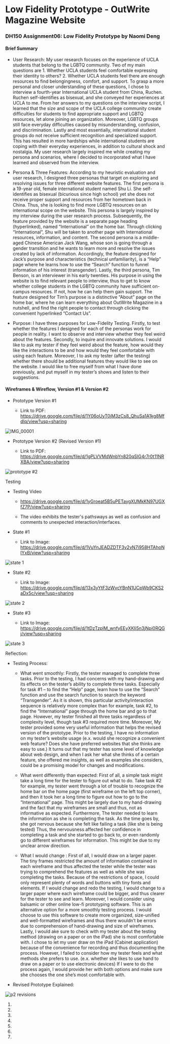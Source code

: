 # Low Fidelity Prototype - OutWrite Magazine Website

### DH150 Assignment06: Low Fidelity Prototype by Naomi Deng

#### Brief Summary

- User Research: My user research focuses on the experience of UCLA students that belong to the LGBTQ community. Two of my main questions are 1. Whether UCLA students feel comfortable expressing their identity to others?  2. Whether UCLA students feel there are enough resources to find belongingness, comfort, and support. To grasp a more personal and closer understanding of these questions, I chose to interview a fourth-year International UCLA student from China, Ruchen. Ruchen self-identifies as bisexual, and she conveyed her experiences at UCLA to me. From her answers to my questions on the interview script, I learned that the size and scope of the UCLA college community create difficulties for students to find appropriate support and LGBTQ resources, let alone joining an organization. Moreover, LGBTQ groups still face everyday difficulties caused by misunderstanding, confusion, and discrimination. Lastly and most essentially, international student groups do not receive sufficient recognition and specialized support. This has resulted in more hardships while international students are coping with their everyday experiences, in addition to cultural shock and nostalgia. My user research largely inspired me while creating my persona and scenarios, where I decided to incorporated what I have learned and observed from the interview. 

- Persona & Three Features: According to my heuristic evaluation and user research, I designed three personas that target on exploring and resolving issues for three different website features. The first persona is a 19-year old, female international student named Shu Li. She self-identifies as bisexual (bicurious since high school) yet she does not receive proper support and resources from her hometown back in China. Thus, she is looking to find more LGBTQ resources on an international scope on the website. This persona is largely inspired by my interview during the user research process.  Subsequently, the feature provided by the website is a separate page heading (hyperlinked), named “International” on the home bar. Through clicking “International”, Shu will be taken to another page with International resources, information, and content. The second persona is a middle-aged Chinese American Jack Wang, whose son is going through a gender transition and he wants to learn more and resolve the issues created by lack of information. Accordingly, the feature designed for Jack’s purpose and characteristics (technical unfamiliarity),  is a “Help” page where he learns how to use the “Search” function to funnel information of his interest (transgender). Lastly, the third persona, Tim Benson, is an interviewer in his early twenties. His purpose in using the website is to find relevant people to interview, thus to get to know whether college students in the LGBTQ community have sufficient on-campus resources. If not, how he can help them gain support. The feature designed for Tim’s purpose is a distinctive “About” page on the home bar, where he can learn everything about OutWrite Magazine in a nutshell, and find the right people to contact through clicking the convenient hyperlinked “Contact Us”. 

- Purpose: I have three purposes for Low-Fidelity Testing. Firstly, to test whether the features I designed for each of the personas work for people in reality. I want to observe and interview whether they feel weird about the features. Secondly, to inquire and innovate solutions. I would like to ask my tester if they feel weird about the feature, how would they like the interactions to be and how would they feel comfortable with using each feature.  Moreover, I to ask my tester (after the testing) whether there should be additional features they would like to see on the website. I would like to free myself from what I have done previously, and put myself in my tester’s shows and listen to their suggestions. 

#### Wireframes & Wireflow, Version #1 & Version #2 

- Prototype Version #1

  - Link to PDF: https://drive.google.com/file/d/1Y06oUyT0jM3zCs8_QhuSa1A1kg8Mfdlq/view?usp=sharing

![IMG_00001](https://user-images.githubusercontent.com/59623164/74706545-18d4d100-51cc-11ea-9602-6abe35e0e7a2.jpeg)

- Prototype Version #2 (Revised Version #1)

  - Link to PDF: https://drive.google.com/file/d/1gPLVVMdWnbYn820qSIG4r7r0t11NRXBA/view?usp=sharing

![prototype #2](https://user-images.githubusercontent.com/59623164/74706641-5afe1280-51cc-11ea-8bd1-d74673650ddf.jpeg)

Testing

- Testing Video

  - https://drive.google.com/file/d/1yGroeat5B5uPETaygXUMkKN97UGXfZ7P/view?usp=sharing
  
  - The video exhibits the tester's pathsways as well as confusion and comments to unexpected interaction/interfaces. 

- State #1

  - Link to Image: https://drive.google.com/file/d/1VuYnJEADZDTF3v2vN7i958HTAhoNIYxB/view?usp=sharing

![state 1](https://user-images.githubusercontent.com/59623164/74707329-66ead400-51ce-11ea-9bdb-9357b046a4fe.PNG)

- State #2

  - Link to Image: https://drive.google.com/file/d/13x3yYtF3zWvcYBnN1UCpWb9CKS2aDx5c/view?usp=sharing

![state 2](https://user-images.githubusercontent.com/59623164/74707340-7538f000-51ce-11ea-8280-e9f87adcc0c0.PNG)

- State #3

  - Link to Image: https://drive.google.com/file/d/1tDzTzplM_wnfyEEyXKIi5n3jNpi0RQGj/view?usp=sharing

![state 3](https://user-images.githubusercontent.com/59623164/74707357-8124b200-51ce-11ea-86d9-aa3b65ac03bd.PNG)

Reflection: 

- Testing Process: 

  - What went smoothly: Firstly, the tester managed to complete three tasks. Prior to the testing, I had concerns with my hand-drawing and its effects on the tester’s ability to complete three tasks. Especially for task #1 – to find the “Help” page, learn how to use the “Search” function and use the search function to search the keyword “Transgender”. As it is shown, this particular activity/interaction sequence is relatively more complex than for example, task #2, to find the “International” page through the home bar and go to that page. However, my tester finished all three tasks regardless of complexity level, though task #3 required more time. Moreover, My tester provided some very useful information that helps the revised version of the prototype. Prior to the testing, I have no information on my tester’s website usage (e.x. would she recognize a convenient web feature? Does she have preferred websites that she thinks are easy to use.) It turns out that my tester has some level of knowledge about web design, and when I ask her what she thinks of a certain feature, she offered me insights, as well as examples she considers, could be a promising model for changes and modifications. 
  
  - What went differently than expected: First of all, a simple task might take a long time for the tester to figure out what to do. Take task #2 for example, my tester went through a lot of trouble to recognize the home bar on the home page (first wireframe on the left top corner), and then it took her a long time to figure out how to go to the “International” page. This might be largely due to my hand-drawing and the fact that my wireframes are small and thus, not as informative as expected. Furthermore, The tester needed to learn the information as she is completing the task. As the time goes by, she got nervous because she felt like failing a task (like she is being tested) Thus, the nervousness affected her confidence in completing a task and she started to go back to, or even randomly go to different wireframes for information. This might be due to my unclear arrow direction.  

  - What I would change : First of all, I would draw on a larger paper. The tiny frames restricted the amount of information contained in each wireframe and thus affected the tester while the tester was trying to comprehend the features as well as while she was completing the tasks. Because of the restrictions of space, I could only represent plenty of words and buttons with tiny fonts and elements. If I would change and redo the testing, I would change to a larger paper where each wireframe could be bigger, and thus clearer for the tester to see and learn. Moreover, I would consider using balsamic or other online low-fi prototyping software. This is  an alternative option for a more smoothly testing process. I would choose to use this software to create more organized, size-unified and well-formatted wireframes and thus there wouldn’t be errors due to comprehension of hand-drawing and size of wireframes. Lastly, I would ake sure to check with my tester about the testing method (drawing on a paper or on the iPad) she is  most comfortable with. I chose to let my user draw on the iPad (Cabinet application) because of the convenience for recording and thus documenting the process. However, I failed to consider how my tester feels and what methods she prefers to use. (e.x. whether she likes to use hand to draw on a paper or to use electronic devices) If I were to do the process again, I would provide her with both options and make sure she chooses the one she’s most comfortable with. 




- Revised Prototype Explained: 

![p2 revisions](https://user-images.githubusercontent.com/59623164/74707778-a4039600-51cf-11ea-9ce7-800b393c84c2.jpeg)

  1. 
  
  2. 
  
  3.
  
  4.
  
  5.
  
  6.
  
  7.

